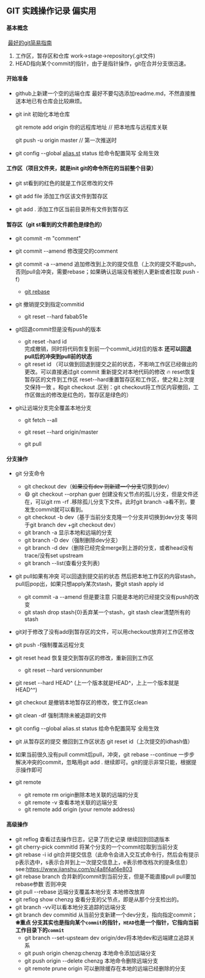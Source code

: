 ## GIT 实践操作记录 偏实用 

####  基本概念

​    [最好的git简易指南](http://rogerdudler.github.io/git-guide/index.zh.html)

1. 工作区，暂存区和仓库  work->stage->repository(.git文件)
2. HEAD指向某个commit的指针，由于是指针操作，git在合并分支很迅速。

#### 开始准备

* github上新建一个空的远端仓库 最好不要勾选添加readme.md，不然直接推送本地已有仓库会比较麻烦。

* git init 初始化本地仓库   

  git remote add origin 你的远程库地址  // 把本地库与远程库关联    

  git push -u origin master    // 第一次推送时

*  git config --global [alias.st](http://alias.st/) status 给命令配置简写 全局生效

#### 工作区（项目文件夹，就是init git的命令所在的当前整个目录）

* git st看到的红色的就是工作区修改的文件


* git add file 添加工作区该文件到暂存区
* git add . 添加工作区当前目录所有文件到暂存区

#### 暂存区（git st看到的文件颜色是绿色的）

* git commit -m "comment"

* git commit --amend  修改提交的comment   

* git commit -a --amend 追加修改到上次的提交信息（上次的提交不能push，否则pull会冲突，需要rebase；如果确认远端没有被别人更新或者拉取 push -f）


  * [git rebase](http://jartto.wang/2018/12/11/git-rebase/) 


* git 撤销提交到指定commitid
   *    git reset --hard fabab51e
* git回退commit但是没有push的版本
   * git reset -hard id  
     完成撤销，同时将代码恢复到前一个commit_id对应的版本
     **还可以回退pull后的冲突到pull前的状态** 
   * git reset id （可以做到回退到提交之前的状态，不影响工作区已经做出的更改。可以直接通过git commit 重新提交对本地代码的修改 🔥 reset恢复暂存区的文件到工作区 reset--hard重置暂存区和工作区，使之和上次提交保持一致 。和git checkout .区别：git checkout将工作区内容撤回，工作区做出的修改是红色的，暂存区是绿色的） 
* git让远端分支完全覆盖本地分支
   * git fetch --all   

   * git reset --hard origin/master  

   *  git pull


#### 分支操作


* git 分支命令
   * git checkout dev（~~如果没有dev 则新建一个分支~~切换到dev）
   * :smile: git checkout  --orphan guer 创建没有父节点的孤儿分支，但是文件还在，可以git rm -rf .移除孤儿分支下文件。此时git branch -a看不到，要发生commit就可以看到。
   * git checkout -b dev（基于当前分支克隆一个分支并切换到dev分支 等同于git branch   dev +git checkout dev）
   * git branch -a 显示本地和远端的分支
   * git branch -D dev（强制删除dev分支）
   * git branch -d dev（删除已经完全merge到上游的分支，或者head没有trace/没有set upstream
   * git branch --list(查看分支列表)
   
* git pull如果有冲突 可以回退到提交前的状态 然后把本地工作区的内容stash，pull后pop出，如果只想apply某次stash，要git stash apply id
    * git commit -a --amend 但是要注意 只能是本地的已经提交没有push的改变
    * git stash drop stash{0}丢弃某一个stash，git stash clear清楚所有的stash
* git对于修改了没有add到暂存区的文件，可以用checkout放弃对工作区修改
* git push -f强制覆盖远程分支
*  git reset head 恢复提交到暂存区的修改，重新回到工作区
   * git reset --hard versionnumber
  * git reset --hard HEAD^ (上一个版本就是HEAD^，上上一个版本就是HEAD^^)
  * git checkout 是撤销本地暂存区的修改，使工作区clean
  * git clean -df 强制清除未被追踪的文件
  * git config --global alias.st status 给命令配置简写 全局生效
  * git 从暂存区的提交 撤回到工作区状态  git reset id（上次提交的idhash值）
  * 如果当前很久没有pull commit后pull，冲突，git rebase --continue 一步步解决冲突的commit，忽略用git add . 继续即可。git的提示非常只能，根据提示操作即可
  * git remote 
    * git remote rm origin删除本地关联的远端的分支
    * git remote -v 查看本地关联的远端分支
    * git remote add origin (your remote address)

#### 高级操作
  * git reflog 查看过去操作日志，记录了历史记录 继续回到回退版本
  * git cherry-pick commitId 将某个分支的一个commit拉取到当前分支
  * git rebase -i id git合并提交信息（此命令会进入交互式命令行，然后会有提示p表示选中，s表示合并到上一次提交信息上，e表示修改档次的提条信息）see:https://www.jianshu.com/p/4a8f4af4e803
* git rebase branch 合并新的commit到当前分支，但是不能直接pull pull要加rebase参数 否则冲突
* git pull --rebase 远端分支覆盖本地分支 本地修改放弃
* git reflog show chenzg 查看分支的父节点，即是从那个分支检出的。
* git branch -vv可以看本地分支追踪的远端分支
* git branch dev commitid 从当前分支新建一个dev分支，指向指定commit；**❀重点 分支其实也是指向某个`commit`的指针，`HEAD`也是一个指针，它指向当前工作目录下的`commit`**  
   * git branch --set-upsteam dev origin/dev将本地dev和远端建立追踪关系
   * git push origin chenzg:chenzg 本地命令添加远端分支
   * git push origin --delete chenzg 本地命令删除远端分支
   * git remote prune origin 可以删除缓存在本地的远端已经删除的分支


